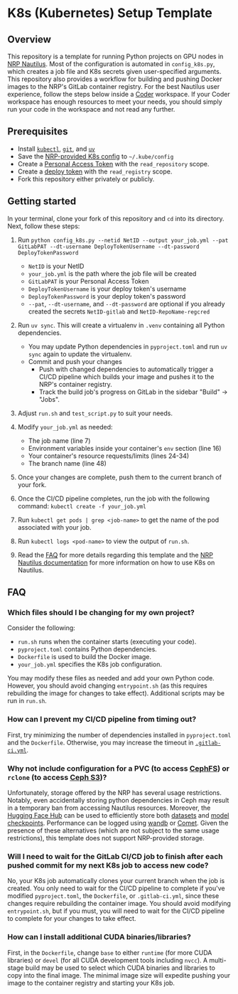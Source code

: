 # K8s (Kubernetes) Setup Template


## Overview

This repository is a template for running Python projects on GPU nodes in [NRP Nautilus](https://nrp.ai/documentation/). Most of the configuration is automated in `config_k8s.py`, which creates a job file and K8s secrets given user-specified arguments. This repository also provides a workflow for building and pushing Docker images to the NRP's GitLab container registry. For the best Nautilus user experience, follow the steps below inside a [Coder](https://coder.nrp-nautilus.io/) workspace. If your Coder workspace has enough resources to meet your needs, you should simply run your code in the workspace and not read any further.


## Prerequisites

- Install [`kubectl`](https://kubernetes.io/docs/tasks/tools/), [`git`](https://git-scm.com/downloads), and [`uv`](https://docs.astral.sh/uv/getting-started/installation/)
- Save the [NRP-provided K8s config](https://portal.nrp-nautilus.io/authConfig) to `~/.kube/config`
- Create a [Personal Access Token](https://docs.gitlab.com/user/profile/personal_access_tokens/) with the `read_repository` scope.
- Create a [deploy token](https://docs.gitlab.com/user/project/deploy_tokens/) with the `read_registry` scope.
- Fork this repository either privately or publicly.


## Getting started

In your terminal, clone your fork of this repository and `cd` into its directory. Next, follow these steps:

1. Run `python config_k8s.py --netid NetID --output your_job.yml --pat GitLabPAT --dt-username DeployTokenUsername --dt-password DeployTokenPassword`
    - `NetID` is your NetID
    - `your_job.yml` is the path where the job file will be created
    - `GitLabPAT` is your Personal Access Token
    - `DeployTokenUsername` is your deploy token's username
    - `DeployTokenPassword` is your deploy token's password
    - `--pat`, `--dt-username`, and `--dt-password` are optional if you already created the secrets `NetID-gitlab` and `NetID-RepoName-regcred`

2. Run `uv sync`. This will create a virtualenv in `.venv` containing all Python dependencies.
    - You may update Python dependencies in `pyproject.toml` and run `uv sync` again to update the virtualenv.
    - Commit and push your changes
        - Push with changed dependencies to automatically trigger a CI/CD pipeline which builds your image and pushes it to the NRP's container registry.
        - Track the build job's progress on GitLab in the sidebar "Build" &rarr; "Jobs".

3. Adjust `run.sh` and `test_script.py` to suit your needs.

4. Modify `your_job.yml` as needed:
    - The job name (line 7)
    - Environment variables inside your container's `env` section (line 16)
    - Your container's resource requests/limits (lines 24-34)
    - The branch name (line 48)

5. Once your changes are complete, push them to the current branch of your fork.

6. Once the CI/CD pipeline completes, run the job with the following command: `kubectl create -f your_job.yml`

7. Run `kubectl get pods | grep <job-name>` to get the name of the pod associated with your job.

8. Run `kubectl logs <pod-name>` to view the output of `run.sh`.

9. Read the [FAQ](#faq) for more details regarding this template and the [NRP Nautilus documentation](https://nrp.ai/documentation/) for more information on how to use K8s on Nautilus.


## FAQ

### Which files should I be changing for my own project?

Consider the following:
- `run.sh` runs when the container starts (executing your code).
- `pyproject.toml` contains Python dependencies.
- `Dockerfile` is used to build the Docker image.
- `your_job.yml` specifies the K8s job configuration.

You may modify these files as needed and add your own Python code. However, you should avoid changing `entrypoint.sh` (as this requires rebuilding the image for changes to take effect). Additional scripts may be run in `run.sh`.


### How can I prevent my CI/CD pipeline from timing out?

First, try minimizing the number of dependencies installed in `pyproject.toml` and the `Dockerfile`. Otherwise, you may increase the timeout in [`.gitlab-ci.yml`](https://gitlab.nrp-nautilus.io/varuniyer/k8s-setup-template/-/blob/main/.gitlab-ci.yml?ref_type=heads#L7).


### Why not include configuration for a PVC (to access [CephFS](https://nrp.ai/documentation/userdocs/storage/ceph/)) or `rclone` (to access [Ceph S3](https://nrp.ai/documentation/userdocs/storage/ceph-s3/))?

Unfortunately, storage offered by the NRP has several usage restrictions. Notably, even accidentally storing python dependencies in Ceph may result in a temporary ban from accessing Nautilus resources. Moreover, the [Hugging Face Hub](https://huggingface.co/docs/hub/en/index) can be used to efficiently store both [datasets](https://huggingface.co/docs/datasets/en/upload_dataset) and [model checkpoints](https://huggingface.co/docs/transformers/main/en/model_sharing). Performance can be logged using [wandb](https://docs.wandb.ai/) or [Comet](https://www.comet.com/docs/). Given the presence of these alternatives (which are not subject to the same usage restrictions), this template does not support NRP-provided storage.


### Will I need to wait for the GitLab CI/CD job to finish after each pushed commit for my next K8s job to access new code?

No, your K8s job automatically clones your current branch when the job is created. You only need to wait for the CI/CD pipeline to complete if you've modified `pyproject.toml`, the `Dockerfile`, or `.gitlab-ci.yml`, since these changes require rebuilding the container image. You should avoid modifying `entrypoint.sh`, but if you must, you will need to wait for the CI/CD pipeline to complete for your changes to take effect.


### How can I install additional CUDA binaries/libraries?

First, in the `Dockerfile`, change `base` to either `runtime` (for more CUDA libraries) or `devel` (for all CUDA development tools including `nvcc`). A multi-stage build may be used to select which CUDA binaries and libraries to copy into the final image. The minimal image size will expedite pushing your image to the container registry and starting your K8s job.
